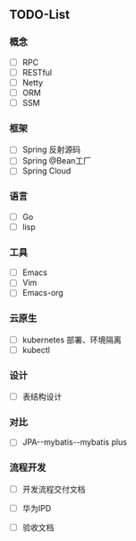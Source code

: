 ## TODO-List

### 概念

- [ ] RPC
- [ ] RESTful
- [ ] Netty
- [ ] ORM
- [ ] SSM

### 框架

- [ ] Spring 反射源码
- [ ] Spring @Bean工厂
- [ ] Spring Cloud

### 语言

- [ ] Go
- [ ] lisp

### 工具

- [ ] Emacs
- [ ] Vim
- [ ] Emacs-org

### 云原生

- [ ] kubernetes 部署、环境隔离
- [ ] kubectl

### 设计

- [ ] 表结构设计

### 对比

- [ ] JPA--mybatis--mybatis plus

### 流程开发

- [ ] 开发流程交付文档
- [ ] 华为IPD
- [ ] 验收文档

